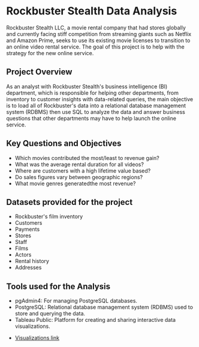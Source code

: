 # Rockbuster Stealth Data Analysis
Rockbuster Stealth LLC, a movie rental company that had stores globally and currently facing stiff competition from streaming giants such as Netflix and Amazon Prime, seeks to use its existing movie licenses to transition to an online video rental service. The goal of this project is to help with the strategy for the new online service.

## Project Overview
As an analyst with Rockbuster Stealth's business intelligence (BI) department, which is responsible for helping other departments, from inventory to customer insights with data-related queries, the main objective is to load all of Rockbuster's data into a relational database management system (RDBMS) then use SQL to analyze the data and answer business questions that other departments may have to help launch the online service.

## Key Questions and Objectives
+ Which movies contributed the most/least to revenue gain?
+ What was the average rental duration for all videos?
+ Where are customers with a high lifetime value based?
+ Do sales figures vary between geographic regions?
+ What movie genres generatedthe most revenue?

## Datasets provided for the project
 - Rockbuster's film inventory
 - Customers
 - Payments
 - Stores
 - Staff
 - Films
 - Actors
 - Rental history
 - Addresses

## Tools used for the Analysis
 - pgAdmin4: For managing PostgreSQL databases.
 - PostgreSQL: Relational database management system (RDBMS) used to store and querying the data.
 - Tableau Public: Platform for creating and sharing interactive data visualizations.

+ [Visualizations link](https://public.tableau.com/app/profile/terence.shumaya/vizzes) 

